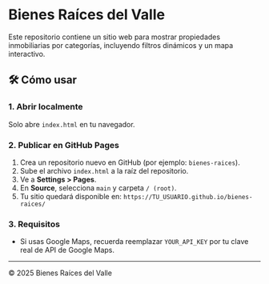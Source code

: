 # Bienes Raíces del Valle

Este repositorio contiene un sitio web para mostrar propiedades inmobiliarias por categorías, incluyendo filtros dinámicos y un mapa interactivo.

## 🛠️ Cómo usar

### 1. Abrir localmente
Solo abre `index.html` en tu navegador.

### 2. Publicar en GitHub Pages

1. Crea un repositorio nuevo en GitHub (por ejemplo: `bienes-raices`).
2. Sube el archivo `index.html` a la raíz del repositorio.
3. Ve a **Settings > Pages**.
4. En **Source**, selecciona `main` y carpeta `/ (root)`.
5. Tu sitio quedará disponible en: `https://TU_USUARIO.github.io/bienes-raices/`

### 3. Requisitos

- Si usas Google Maps, recuerda reemplazar `YOUR_API_KEY` por tu clave real de API de Google Maps.

---

© 2025 Bienes Raíces del Valle
